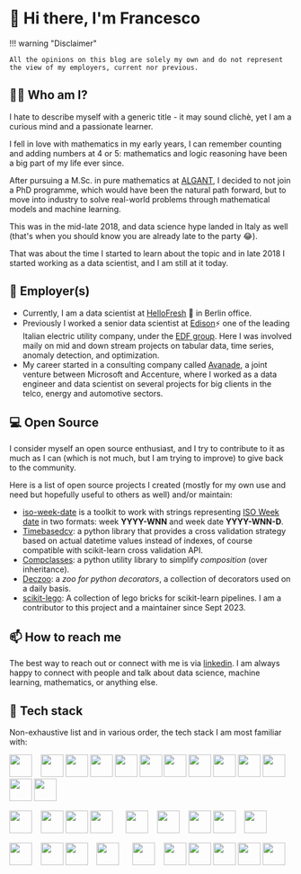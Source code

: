 # 👋 Hi there, I'm Francesco
  
!!! warning "Disclaimer"

    All the opinions on this blog are solely my own and do not represent the view of my employers, current nor previous.

## 🦸‍♂️ Who am I?

I hate to describe myself with a generic title - it may sound clichè, yet I am a curious mind and a passionate learner.

I fell in love with mathematics in my early years, I can remember counting and adding numbers at 4 or 5: mathematics and logic reasoning have been a big part of my life ever since.

After pursuing a M.Sc. in pure mathematics at [ALGANT][algant], I decided to not join a PhD programme, which would have been the natural path forward, but to move into industry to solve real-world problems through mathematical models and machine learning.

This was in the mid-late 2018, and data science hype landed in Italy as well (that's when you should know you are already late to the party 😂).

That was about the time I started to learn about the topic and in late 2018 I started working as a data scientist, and I am still at it today.

## 💼 Employer(s)

- Currently, I am a data scientist at [HelloFresh][hello-fresh] 🍋 in Berlin office.
- Previously I worked a senior data scientist at [Edison][edison]⚡ one of the leading Italian electric utility company, under the [EDF group][edf]. Here I was involved maily on mid and down stream projects on tabular data, time series, anomaly detection, and optimization.
- My career started in a consulting company called [Avanade][avanade], a joint venture between Microsoft and Accenture, where I worked as a data engineer and data scientist on several projects for big clients in the telco, energy and automotive sectors.

## 💻 Open Source

I consider myself an open source enthusiast, and I try to contribute to it as much as I can (which is not much, but I am trying to improve) to give back to the community.

Here is a list of open source projects I created (mostly for my own use and need but hopefully useful to others as well) and/or maintain:

- [iso-week-date][iso-week-date] is a toolkit to work with strings representing [ISO Week date][iso-week-wiki] in two formats: week **YYYY-WNN** and week date **YYYY-WNN-D**.
- [Timebasedcv][timebasedcv]: a python library that provides a cross validation strategy based on actual datetime values instead of indexes, of course compatible with scikit-learn cross validation API.
- [Compclasses][compclasses]: a python utility library to simplify *composition* (over inheritance).
- [Deczoo][deczoo]: a *zoo for python decorators*, a collection of decorators used on a daily basis.
- [scikit-lego][sklego]: A collection of lego bricks for scikit-learn pipelines. I am a contributor to this project and a maintainer since Sept 2023.

## 📫 How to reach me

The best way to reach out or connect with me is via [linkedin][my-linkedin]. I am always happy to connect with people and talk about data science, machine learning, mathematics, or anything else.

## 🔧 Tech stack

Non-exhaustive list and in various order, the tech stack I am most familiar with:

[<img height="40" width="40" src="https://cdn.simpleicons.org/python">](https://www.python.org/) &nbsp;&nbsp;
[<img height="40" width="40" src="https://cdn.simpleicons.org/pandas">](https://pandas.pydata.org/)
[<img height="40" width="40" src="https://cdn.simpleicons.org/polars">](https://pola.rs/)
[<img height="40" width="40" src="https://cdn.simpleicons.org/numpy">](https://numpy.org/)
[<img height="40" width="40" src="https://cdn.simpleicons.org/scipy">](https://scipy.org/)
[<img height="40" width="40" src="https://cdn.simpleicons.org/scikitlearn">](https://scikit-learn.org/stable/)
[<img height="40" width="40" src="https://cdn.simpleicons.org/pytorch">](https://pytorch.org/)
[<img height="40" width="40" src="https://cdn.simpleicons.org/pydantic">](https://docs.pydantic.dev/latest/)
[<img height="40" width="40" src="https://cdn.simpleicons.org/fastapi">](https://fastapi.tiangolo.com/)
[<img height="40" width="40" src="https://cdn.simpleicons.org/plotly">](https://plotly.com/python/)
[<img height="40" width="40" src="https://cdn.simpleicons.org/pytest">](https://docs.pytest.org/)
[<img height="40" width="40" src="https://cdn.simpleicons.org/ruff">](https://docs.astral.sh/ruff/)
[<img height="40" width="40" src="https://cdn.simpleicons.org/pypi">](https://pypi.org/)

[<img height="40" width="40" src="https://cdn.simpleicons.org/rust">](https://www.rust-lang.org/) &nbsp;&nbsp;
[<img height="40" width="40" src="https://cdn.simpleicons.org/postgresql">](https://www.postgresql.org/)
[<img height="40" width="40" src="https://cdn.simpleicons.org/sqlite">](https://www.sqlite.org/index.html)
[<img height="40" width="40" src="https://cdn.simpleicons.org/presto">](https://prestodb.io/) &nbsp;&nbsp;&nbsp;&nbsp;
[<img height="40" width="40" src="https://cdn.simpleicons.org/docker">](https://docs.docker.com/) &nbsp;&nbsp;
[<img height="40" width="40" src="https://cdn.simpleicons.org/kubernetes">](https://kubernetes.io/) &nbsp;&nbsp;
[<img height="40" width="40" src="https://cdn.simpleicons.org/linux">](https://www.linux.org/)
[<img height="40" width="40" src="https://cdn.simpleicons.org/ubuntu">](https://ubuntu.com/) &nbsp;&nbsp;
[<img height="40" width="40" src="https://cdn.simpleicons.org/visualstudiocode">
](https://code.visualstudio.com/docs)

[<img height="40" width="40" src="https://cdn.simpleicons.org/git">](https://git-scm.com/) &nbsp;&nbsp;
[<img height="40" width="40" src="https://cdn.simpleicons.org/github">](https://github.com/)
[<img height="40" width="40" src="https://cdn.simpleicons.org/githubactions">](https://github.com/features/actions) &nbsp;&nbsp;
[<img height="40" width="40" src="https://cdn.simpleicons.org/bitbucket">](https://bitbucket.org/product) &nbsp;&nbsp;&nbsp;&nbsp;
[<img height="40" width="40" src="https://cdn.simpleicons.org/amazonaws">](https://aws.amazon.com/) &nbsp;&nbsp;
[<img height="40" width="40" src="https://cdn.simpleicons.org/amazons3">](https://docs.aws.amazon.com/s3/)
[<img height="40" width="40" src="https://cdn.simpleicons.org/amazonec2">](https://docs.aws.amazon.com/ec2/)
[<img height="40" width="40" src="https://cdn.simpleicons.org/amazoneks">](https://docs.aws.amazon.com/eks/)
[<img height="40" width="40" src="https://cdn.simpleicons.org/amazonrds">](https://docs.aws.amazon.com/rds/)
[<img height="40" width="40" src="https://cdn.simpleicons.org/awslambda">](https://docs.aws.amazon.com/lambda/)

[algant]: https://algant.eu/
[hello-fresh]: https://www.linkedin.com/company/hellofresh/com/
[edison]: https://www.edison.it/en
[edf]: https://www.edfenergy.com/
[avanade]: https://www.avanade.com/en
[iso-week-date]: https://fbruzzesi.github.io/iso-week-date/
[iso-week-wiki]: https://en.wikipedia.org/wiki/ISO_week_date
[timebasedcv]: https://fbruzzesi.github.io/timebasedcv/
[compclasses]: https://fbruzzesi.github.io/compclasses/
[deczoo]: https://fbruzzesi.github.io/deczoo/
[sklego]: https://koaning.github.io/scikit-lego/
[my-linkedin]: https://www.linkedin.com/in/francesco-bruzzesi/
